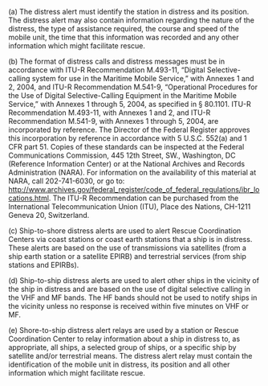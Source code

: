 (a) The distress alert must identify the station in distress and its position. The distress alert may also contain information regarding the nature of the distress, the type of assistance required, the course and speed of the mobile unit, the time that this information was recorded and any other information which might facilitate rescue.

(b) The format of distress calls and distress messages must be in accordance with ITU-R Recommendation M.493-11, “Digital Selective-calling system for use in the Maritime Mobile Service,” with Annexes 1 and 2, 2004, and ITU-R Recommendation M.541-9, “Operational Procedures for the Use of Digital Selective-Calling Equipment in the Maritime Mobile Service,” with Annexes 1 through 5, 2004, as specified in § 80.1101. ITU-R Recommendation M.493-11, with Annexes 1 and 2, and ITU-R Recommendation M.541-9, with Annexes 1 through 5, 2004, are incorporated by reference. The Director of the Federal Register approves this incorporation by reference in accordance with 5 U.S.C. 552(a) and 1 CFR part 51. Copies of these standards can be inspected at the Federal Communications Commission, 445 12th Street, SW., Washington, DC (Reference Information Center) or at the National Archives and Records Administration (NARA). For information on the availability of this material at NARA, call 202-741-6030, or go to: http://www.archives.gov/federal_register/code_of_federal_regulations/ibr_locations.html. The ITU-R Recommendation can be purchased from the International Telecommunication Union (ITU), Place des Nations, CH-1211 Geneva 20, Switzerland.

(c) Ship-to-shore distress alerts are used to alert Rescue Coordination Centers via coast stations or coast earth stations that a ship is in distress. These alerts are based on the use of transmissions via satellites (from a ship earth station or a satellite EPIRB) and terrestrial services (from ship stations and EPIRBs).

(d) Ship-to-ship distress alerts are used to alert other ships in the vicinity of the ship in distress and are based on the use of digital selective calling in the VHF and MF bands. The HF bands should not be used to notify ships in the vicinity unless no response is received within five minutes on VHF or MF.

(e) Shore-to-ship distress alert relays are used by a station or Rescue Coordination Center to relay information about a ship in distress to, as appropriate, all ships, a selected group of ships, or a specific ship by satellite and/or terrestrial means. The distress alert relay must contain the identification of the mobile unit in distress, its position and all other information which might facilitate rescue.

